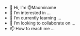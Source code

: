 - 👋 Hi, I’m @Maominame
- 👀 I’m interested in ...
- 🌱 I’m currently learning ...
- 💞️ I’m looking to collaborate on ...
- 📫 How to reach me ...

<!---
Maominame/Maominame is a ✨ special ✨ repository because its `README.md` (this file) appears on your GitHub profile.
You can click the Preview link to take a look at your changes.
--->
